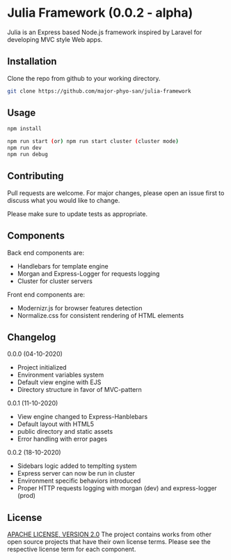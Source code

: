 # Julia Framework (0.0.2 - alpha)

Julia is an Express based Node.js framework inspired by Laravel for developing MVC style Web apps.

## Installation

Clone the repo from github to your working directory.

```bash
git clone https://github.com/major-phyo-san/julia-framework
```

## Usage

```bash
npm install

npm run start (or) npm run start cluster (cluster mode)
npm run dev
npm run debug
```

## Contributing

Pull requests are welcome. For major changes, please open an issue first to discuss what you would like to change.

Please make sure to update tests as appropriate.

## Components

Back end components are:
- Handlebars for template engine
- Morgan and Express-Logger for requests logging
- Cluster for cluster servers

Front end components are:
- Modernizr.js for browser features detection
- Normalize.css for consistent rendering of HTML elements

## Changelog

0.0.0 (04-10-2020)
- Project initialized
- Environment variables system
- Default view engine with EJS
- Directory structure in favor of MVC-pattern

0.0.1 (11-10-2020)
- View engine changed to Express-Hanblebars
- Default layout with HTML5
- public directory and static assets
- Error handling with error pages

0.0.2 (18-10-2020)
- Sidebars logic added to templting system
- Express server can now be run in cluster
- Environment specific behaviors introduced
- Proper HTTP requests logging with morgan (dev) and express-logger (prod)

## License

[APACHE LICENSE, VERSION 2.0](https://www.apache.org/licenses/LICENSE-2.0#apache-license-version-20)
The project contains works from other open source projects that have their own license terms. Please see the respective license term for each component.